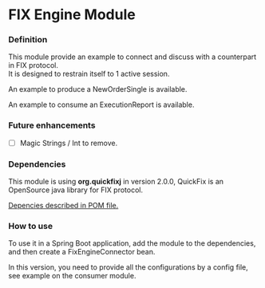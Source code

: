 # FIX Engine Module

### Definition

This module provide an example to connect and discuss with a counterpart in FIX protocol.  
It is designed to restrain itself to 1 active session.  

An example to produce a NewOrderSingle is available.

An example to consume an ExecutionReport is available. 


### Future enhancements  

- [ ] Magic Strings / Int to remove. 

### Dependencies  

This module is using **org.quickfixj** in version 2.0.0, QuickFix is an OpenSource java library for FIX protocol.  

[Depencies described in POM file.](pom.xml)

### How to use  

To use it in a Spring Boot application, add the module to the dependencies, and then create a FixEngineConnector bean. 

In this version, you need to provide all the configurations by a config file, see example on the consumer module.
 
